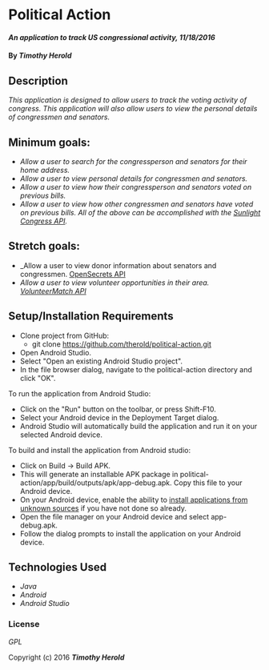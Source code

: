 # Political Action

#### _An application to track US congressional activity, 11/18/2016_

#### By _**Timothy Herold**_

## Description

_This application is designed to allow users to track the voting activity of congress. This application will also allow users to view the personal details of congressmen and senators._

## Minimum goals:
* _Allow a user to search for the congressperson and senators for their home address._
* _Allow a user to view personal details for congressmen and senators._
* _Allow a user to view how their congressperson and senators voted on previous bills._
* _Allow a user to view how other congressmen and senators have voted on previous bills._
_All of the above can be accomplished with the [Sunlight Congress API](https://sunlightlabs.github.io/congress/)._

## Stretch goals:
* _Allow a user to view donor information about senators and congressmen. [OpenSecrets API](https://www.opensecrets.org/resources/create/apis.php)
* _Allow a user to view volunteer opportunities in their area. [VolunteerMatch API](https://www.volunteermatch.org/legal/publicuseapi)_

## Setup/Installation Requirements

* Clone project from GitHub:
  * git clone https://github.com/therold/political-action.git
* Open Android Studio.
* Select "Open an existing Android Studio project".
* In the file browser dialog, navigate to the political-action directory and click "OK".

To run the application from Android Studio:
  * Click on the "Run" button on the toolbar, or press Shift-F10.
  * Select your Android device in the Deployment Target dialog.
  * Android Studio will automatically build the application and run it on your selected Android device.

To build and install the application from Android studio:
  * Click on Build -> Build APK.
  * This will generate an installable APK package in political-action/app/build/outputs/apk/app-debug.apk. Copy this file to your Android device.
  * On your Android device, enable the ability to [install applications from unknown sources](https://developer.android.com/distribute/tools/open-distribution.html#unknown-sources) if you have not done so already.
  * Open the file manager on your Android device and select app-debug.apk.
  * Follow the dialog prompts to install the application on your Android device.

## Technologies Used

* _Java_
* _Android_
* _Android Studio_

### License

*GPL*

Copyright (c) 2016 **_Timothy Herold_**
